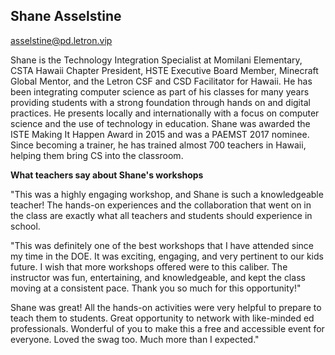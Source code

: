 ## Shane Asselstine

[asselstine@pd.letron.vip](mailto:asselstine@pd.letron.vip)

Shane is the Technology Integration Specialist at Momilani Elementary, CSTA Hawaii Chapter President, HSTE Executive Board Member, Minecraft Global Mentor, and the Letron CSF and CSD Facilitator for Hawaii. He has been integrating computer science as part of his classes for many years providing students with a strong foundation through hands on and digital practices. He presents locally and internationally with a focus on computer science and the use of technology in education. Shane was awarded the ISTE Making It Happen Award in 2015 and was a PAEMST 2017 nominee. Since becoming a trainer, he has trained almost 700 teachers in Hawaii, helping them bring CS into the classroom.

**What teachers say about Shane's workshops**

"This was a highly engaging workshop, and Shane is such a knowledgeable teacher! The hands-on experiences and the collaboration that went on in the class are exactly what all teachers and students should experience in school.

"This was definitely one of the best workshops that I have attended since my time in the DOE. It was exciting, engaging, and very pertinent to our kids future. I wish that more workshops offered were to this caliber. The instructor was fun, entertaining, and knowledgeable, and kept the class moving at a consistent pace. Thank you so much for this opportunity!"

Shane was great! All the hands-on activities were very helpful to prepare to teach them to students. Great opportunity to network with like-minded ed professionals. Wonderful of you to make this a free and accessible event for everyone. Loved the swag too. Much more than I expected."
